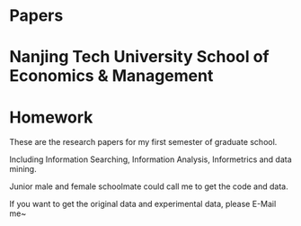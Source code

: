 # Papers
# Nanjing Tech University School of Economics & Management
# Homework

These are the research papers for my first semester of graduate school.

Including Information Searching, Information Analysis,  Informetrics and data mining.

 Junior male and female schoolmate could call me to get the code and data.

If you want to get the original data and experimental data, please E-Mail me~
